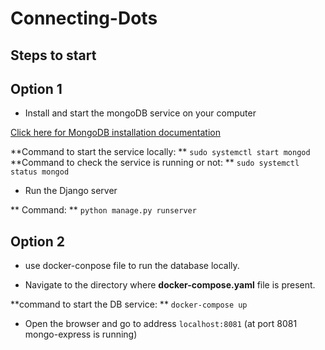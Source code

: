 # Connecting-Dots


## Steps to start

## Option 1

* Install and start the mongoDB service on your computer

[Click here for MongoDB installation documentation](https://www.mongodb.com/docs/manual/tutorial/install-mongodb-on-ubuntu/)

**Command to start the service locally: ** `sudo systemctl start mongod`
**Command to check the service is running or not: ** `sudo systemctl status mongod`


* Run the Django server

** Command: ** `python manage.py runserver`

## Option 2

* use docker-conpose file to run the database locally.

* Navigate to the directory where **docker-compose.yaml** file is present.

**command to start the DB service: ** `docker-compose up`

* Open the browser and go to address `localhost:8081` (at port 8081 mongo-express is running)
